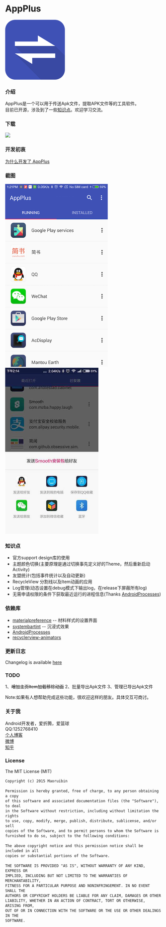 # AppPlus #
![icon](/app/src/main/res/mipmap-xxxhdpi/ic_launcher.png "")
### 介绍 ###
AppPlus是一个可以用于传送Apk文件，提取APK文件等的工具软件。<br>
目前已开源，涉及到了一些[知识点](#jump)。欢迎学习交流。

### 下载 ###
<a href="http://fir.im/appplus" target="_blank"><img src="http://7xju1s.com1.z0.glb.clouddn.com/image/f/e4/c6448a68d2b26dd2fc31a20693a66.png"/></a>

### 开发初衷 ###

[为什么开发了 AppPlus](http://maoruibin.github.io/technology/2015/12/21/reason-for-appplus.html)

### 截图 ###

![index](/art/index.png "")
![send](/art/send.jpg "")

### <a name="jump">知识点</a> ###
* 官方support design库的使用
* 主题颜色切换(主要原理是通过切换事先定义好的Theme，然后重新启动Activity)
* 友盟统计(包括事件统计以及自动更新)
* RecycleView 分割线以及Item动画的应用
* Log管理(动态设置在debug模式下输出log，在release下屏蔽所有log)
* 无需申请权限的条件下获取最近运行的进程信息(Thanks [AndroidProcesses](https://github.com/jaredrummler/AndroidProcesses))

### 依赖库 ###
* [materialpreference](https://github.com/jenzz/Android-MaterialPreference) -- 材料样式的设置界面
* [systembartint](https://github.com/jgilfelt/SystemBarTint) -- 沉浸式效果
* [AndroidProcesses](https://github.com/jaredrummler/AndroidProcesses)
* [recyclerview-animators](https://github.com/wasabeef/recyclerview-animators)

### 更新日志 ###
Changelog is available [here](/doc/Changelog.md)

### TODO ###

1、~~增加主页Item加载移除动画~~
2、批量导出Apk文件
3、管理已导出Apk文件

Note:如果有人想帮助完成这些功能，很欢迎这样的朋友。具体交互可商讨。

### 关于我 ###
Android开发者，爱折腾，爱篮球
<br>QQ:1252768410
<br>[个人博客](https://www.gudong.name/)
<br>[微博](http://weibo.com/u/1874136301)
<br>[知乎](https://www.zhihu.com/people/maoruibin)

### License ###

   The MIT License (MIT)

    Copyright (c) 2015 Maoruibin

    Permission is hereby granted, free of charge, to any person obtaining a copy
    of this software and associated documentation files (the "Software"), to deal
    in the Software without restriction, including without limitation the rights
    to use, copy, modify, merge, publish, distribute, sublicense, and/or sell
    copies of the Software, and to permit persons to whom the Software is
    furnished to do so, subject to the following conditions:

    The above copyright notice and this permission notice shall be included in all
    copies or substantial portions of the Software.

    THE SOFTWARE IS PROVIDED "AS IS", WITHOUT WARRANTY OF ANY KIND, EXPRESS OR
    IMPLIED, INCLUDING BUT NOT LIMITED TO THE WARRANTIES OF MERCHANTABILITY,
    FITNESS FOR A PARTICULAR PURPOSE AND NONINFRINGEMENT. IN NO EVENT SHALL THE
    AUTHORS OR COPYRIGHT HOLDERS BE LIABLE FOR ANY CLAIM, DAMAGES OR OTHER
    LIABILITY, WHETHER IN AN ACTION OF CONTRACT, TORT OR OTHERWISE, ARISING FROM,
    OUT OF OR IN CONNECTION WITH THE SOFTWARE OR THE USE OR OTHER DEALINGS IN THE
    SOFTWARE.
